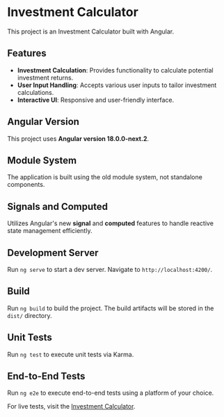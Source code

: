 # Investment Calculator

This project is an Investment Calculator built with Angular.

## Features

- **Investment Calculation**: Provides functionality to calculate potential investment returns.
- **User Input Handling**: Accepts various user inputs to tailor investment calculations.
- **Interactive UI**: Responsive and user-friendly interface.

## Angular Version

This project uses **Angular version 18.0.0-next.2**.

## Module System

The application is built using the old module system, not standalone components.

## Signals and Computed

Utilizes Angular's new **signal** and **computed** features to handle reactive state management efficiently.

## Development Server

Run `ng serve` to start a dev server. Navigate to `http://localhost:4200/`.

## Build

Run `ng build` to build the project. The build artifacts will be stored in the `dist/` directory.

## Unit Tests

Run `ng test` to execute unit tests via Karma.

## End-to-End Tests

Run `ng e2e` to execute end-to-end tests using a platform of your choice.

For live tests, visit the [Investment Calculator](https://investment-calculator-585790b.web.app).
